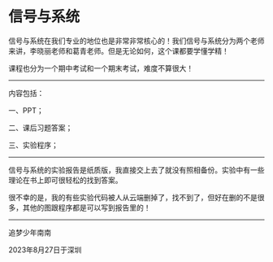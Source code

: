 # 信号与系统
信号与系统在我们专业的地位也是非常非常核心的！我们信号与系统分为两个老师来讲，李晓丽老师和葛青老师。但是无论如何，这个课都要学懂学精！

课程也分为一个期中考试和一个期末考试，难度不算很大！

------

内容包括：

一、PPT；

二、课后习题答案；

三、实验程序；

------

信号与系统的实验报告是纸质版，我直接交上去了就没有照相备份。实验中有一些理论在书上即可很轻松的找到答案。

很不幸的是，我的有些实验代码被人从云端删掉了，找不到了，但好在删的不是很多，其他的图跟程序都是可以写到报告里的！

------

追梦少年南南

2023年8月27日于深圳